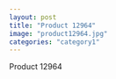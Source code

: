 ```yaml
---
layout: post
title: "Product 12964"
image: "product12964.jpg"
categories: "category1"
---
```

Product 12964
